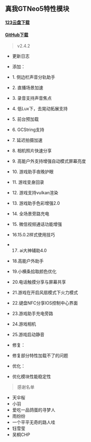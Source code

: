 ## 真我GTNeo5特性模块
#### [123云盘下载](https://www.123912.com/s/qEaeVv-FQHTH)
#### [GitHub下载](https://github.com/Deuteriunt/realme_GT_Neo5_module/releases)

> v2.4.2
 - 更新日志
 - 添加：
 - 1. 侧边栏声音分轨助手
 - 2. 直播场景加速
 - 3. 录音支持声音焦点
 - 4. 低Lux下，去晃动拓展支持
 - 5. 前台预加载
 - 6. GCString支持
 - 7. 延迟拍摄加速
 - 8. 相机照片快速分享
 - 9. 高能户外支持增强自动模式屏幕亮度
 - 10. 游戏助手夜晚护眼
 - 11. 游戏变身回录
 - 12. 游戏支持vulkan渲染
 - 13. 游戏助手色彩增强2.0
 - 14. 全场景旁路充电
 - 15. 微信视频通话功能增强
 - 16.15.0.2样式使用技巧
 - 17. ai大神辅助4.0
 - 18.高能户外助手
 - 19.小横条拾取颜色优化
 - 20.电话触摸分享与屏幕共享
 - 21.游戏在开启风扇模式下火力模式
 - 22.键盘NFC分享IOS控制中心界面
 - 23.游戏助手充电旁路
 - 24.游戏相机
 - 25.游戏启动静音

 - 修复：
 - 修复部分特性加载不了的问题

 - 优化：
 - 优化模块性能稳定性
   
> 感谢名单
 - 天伞桜
 - 小羽
 - 爱吃一品鸽蛋的寻梦人
 - 雨纷纷
 - 一个平平无奇的路人哇
 - 钰雪莹
 - 吴桐CHP
